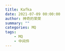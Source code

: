 ```yaml
---
title: Kafka
date: 2021-07-09 00:00:00
author: 神奇的荣荣
summary: ""
categories: MQ
tags: 
    - MQ
    - 中间件
---
```

